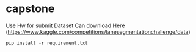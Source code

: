 # capstone
Use Hw for submit
Dataset Can download Here (https://www.kaggle.com/competitions/lanesegmentationchallenge/data)
```
pip install -r requirement.txt  
```
